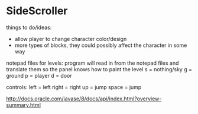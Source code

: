 # SideScroller

things to do/ideas:
- allow player to change character color/design
- more types of blocks, they could possibly
  affect the character in some way

notepad files for levels:
program will read in from the notepad files and
translate them so the panel knows how to paint
the level
s = nothing/sky
g = ground
p = player
d = door

controls:
left = left
right = right
up = jump
space = jump


http://docs.oracle.com/javase/8/docs/api/index.html?overview-summary.html

